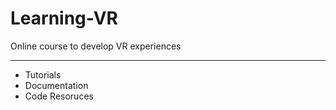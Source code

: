 # Learning-VR
Online course to develop VR experiences

---
* Tutorials 
* Documentation
* Code Resoruces

